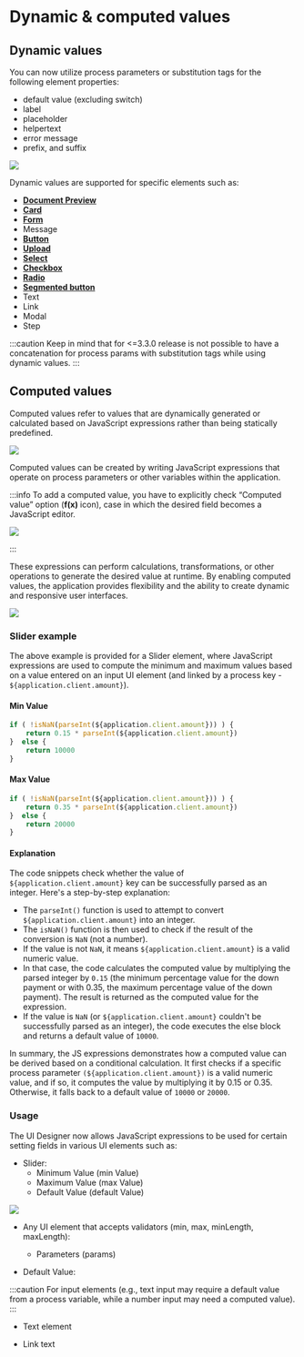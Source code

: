 # Dynamic & computed values

## Dynamic values

You can now utilize process parameters or substitution tags for the following element properties: 
 
* default value (excluding switch) 
* label
* placeholder 
* helpertext 
* error message 
* prefix, and suffix

![](../../../release-notes/img/dynamic_val.gif)

Dynamic values are supported for specific elements such as:

* [**Document Preview**](./ui-component-types/file-preview.md) 
* [**Card**](./ui-component-types/root-components/card.md) 
* [**Form**](./ui-component-types/form-elements) 
* Message 
* [**Button**](./ui-component-types/buttons.md)
* [**Upload**](./ui-component-types/buttons.md#file-upload)
* [**Select**](./ui-component-types/form-elements/select-form-field.md)
* [**Checkbox**](./ui-component-types/form-elements/checkbox-form-field.md) 
* [**Radio**](./ui-component-types/form-elements/radio-form-field.md) 
* [**Segmented button**](./ui-component-types/form-elements/segmented-button.md) 
* Text 
* Link 
* Modal
* Step

:::caution
Keep in mind that for <=3.3.0 release is not possible to have a concatenation for process params with substitution tags while using dynamic values.
:::

## Computed values

Computed values refer to values that are dynamically generated or calculated based on JavaScript expressions rather than being statically predefined. 


![](./img/computed1.png)

Computed values can be created by writing JavaScript expressions that operate on process parameters or other variables within the application. 

:::info
To add a computed value, you have to explicitly check “Computed value” option (**f(x)** icon), case in which the desired field becomes a JavaScript editor.
<div class = "image-scaled">

![](./img/computed_default_value.png)

</div>

:::

These expressions can perform calculations, transformations, or other operations to generate the desired value at runtime. By enabling computed values, the application provides flexibility and the ability to create dynamic and responsive user interfaces.

![](../../../release-notes/img/computed.gif)

### Slider example

The above example is provided for a Slider element, where JavaScript expressions are used to compute the minimum and maximum values based on a value entered on an input UI element (and linked by a process key - `${application.client.amount}`).

#### Min Value

```js
if ( !isNaN(parseInt(${application.client.amount})) ) {
    return 0.15 * parseInt(${application.client.amount})
}  else {
    return 10000
}
```

#### Max Value


```js
if ( !isNaN(parseInt(${application.client.amount})) ) {
    return 0.35 * parseInt(${application.client.amount})
}  else {
    return 20000
}
```

#### Explanation

The code snippets check whether the value of `${application.client.amount}` key can be successfully parsed as an integer. Here's a step-by-step explanation:

* The `parseInt()` function is used to attempt to convert `${application.client.amount}` into an integer.
* The `isNaN()` function is then used to check if the result of the conversion is `NaN` (not a number).
* If the value is not `NaN`, it means `${application.client.amount}` is a valid numeric value.
* In that case, the code calculates the computed value by multiplying the parsed integer by `0.15` (the minimum percentage value for the down payment or with 0.35, the maximum percentage value of the down payment). The result is returned as the computed value for the expression.
* If the value is `NaN` (or `${application.client.amount}` couldn't be successfully parsed as an integer), the code executes the else block and returns a default value of `10000`.

In summary, the JS expressions demonstrates how a computed value can be derived based on a conditional calculation. It first checks if a specific process parameter `(${application.client.amount})` is a valid numeric value, and if so, it computes the value by multiplying it by 0.15 or 0.35. Otherwise, it falls back to a default value of `10000` or `20000`.


### Usage

The UI Designer now allows JavaScript expressions to be used for certain setting fields in various UI elements such as:

* Slider:
    - Minimum Value (min Value)
    - Maximum Value (max Value)
    - Default Value (default Value)

![](./img/slider_computed.png)

* Any UI element that accepts validators (min, max, minLength, maxLength):

    - Parameters (params)

* Default Value:

:::caution
For input elements (e.g., text input may require a default value from a process variable, while a number input may need a computed value).
:::

* Text element

* Link text
